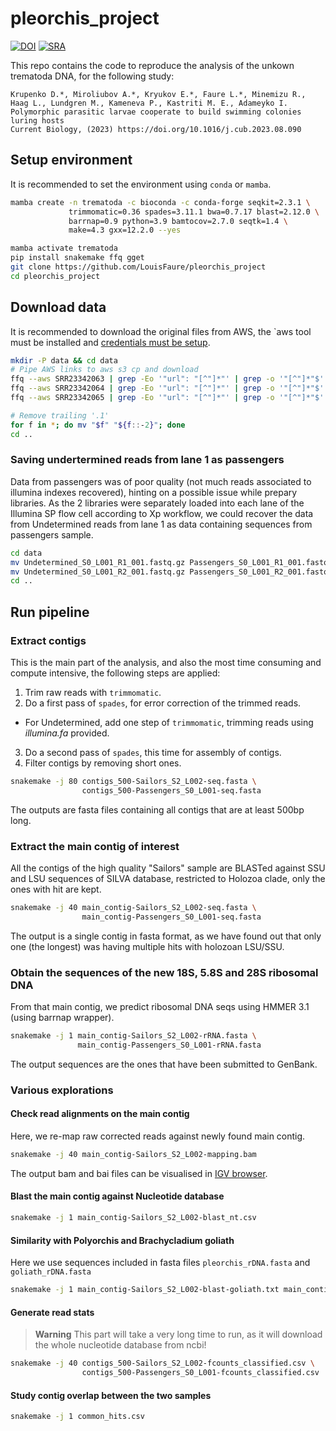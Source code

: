 # pleorchis_project

[![DOI](https://img.shields.io/badge/DOI-10.1016/j.cub.2023.08.090-blue)](https://doi.org/10.1016/j.cub.2023.08.090)
[![SRA](https://img.shields.io/badge/Raw%20data-PRJNA931659-green)](https://www.ncbi.nlm.nih.gov/bioproject/PRJNA931659)

This repo contains the code to reproduce the analysis of the unkown trematoda DNA, for the following study:

```
Krupenko D.*, Miroliubov A.*, Kryukov E.*, Faure L.*, Minemizu R., Haag L., Lundgren M., Kameneva P., Kastriti M. E., Adameyko I.
Polymorphic parasitic larvae cooperate to build swimming colonies luring hosts
Current Biology, (2023) https://doi.org/10.1016/j.cub.2023.08.090
```

## Setup environment

It is recommended to set the environment using `conda` or `mamba`.

```bash
mamba create -n trematoda -c bioconda -c conda-forge seqkit=2.3.1 \
             trimmomatic=0.36 spades=3.11.1 bwa=0.7.17 blast=2.12.0 \
             barrnap=0.9 python=3.9 bamtocov=2.7.0 seqtk=1.4 \
             make=4.3 gxx=12.2.0 --yes

mamba activate trematoda
pip install snakemake ffq gget
git clone https://github.com/LouisFaure/pleorchis_project
cd pleorchis_project
```

## Download data

It is recommended to download the original files from AWS, the `aws tool must be installed and [credentials must be setup](https://www.ncbi.nlm.nih.gov/sra/docs/sra-aws-download/).

```bash
mkdir -P data && cd data
# Pipe AWS links to aws s3 cp and download
ffq --aws SRR23342063 | grep -Eo '"url": "[^"]*"' | grep -o '"[^"]*"$' | grep -0 "fastq.gz" | xargs -I {} aws s3 cp {} .
ffq --aws SRR23342064 | grep -Eo '"url": "[^"]*"' | grep -o '"[^"]*"$' | grep -0 "fastq.gz" | xargs -I {} aws s3 cp {} .
ffq --aws SRR23342065 | grep -Eo '"url": "[^"]*"' | grep -o '"[^"]*"$' | grep -0 "fastq.gz" | xargs -I {} aws s3 cp {} .

# Remove trailing '.1'
for f in *; do mv "$f" "${f::-2}"; done
cd ..
```

### Saving undertermined reads from lane 1 as passengers

Data from passengers was of poor quality (not much reads associated to illumina indexes recovered), 
hinting on a possible issue while prepary libraries.
As the 2 libraries were separately loaded into each lane of the Illumina SP flow cell according to Xp workflow, we could 
recover the data from Undetermined reads from lane 1 as data containing sequences from passengers sample.

```bash
cd data
mv Undetermined_S0_L001_R1_001.fastq.gz Passengers_S0_L001_R1_001.fastq.gz
mv Undetermined_S0_L001_R2_001.fastq.gz Passengers_S0_L001_R2_001.fastq.gz
cd ..
```

## Run pipeline

### Extract contigs

This is the main part of the analysis, and also the most time consuming and compute intensive, the following steps are applied:
1. Trim raw reads with `trimmomatic`.
2. Do a first pass of `spades`, for error correction of the trimmed reads.
  - For Undetermined, add one step of `trimmomatic`, trimming reads using *illumina.fa* provided.
3. Do a second pass of `spades`, this time for assembly of contigs.
4. Filter contigs by removing short ones.

```bash
snakemake -j 80 contigs_500-Sailors_S2_L002-seq.fasta \
                contigs_500-Passengers_S0_L001-seq.fasta
```

The outputs are fasta files containing all contigs that are at least 500bp long.

### Extract the main contig of interest

All the contigs of the high quality "Sailors" sample are BLASTed against SSU and LSU sequences of SILVA database, restricted to Holozoa clade, only the ones with hit are kept.

```bash
snakemake -j 40 main_contig-Sailors_S2_L002-seq.fasta \
                main_contig-Passengers_S0_L001-seq.fasta
```
The output is a single contig in fasta format, as we have found out that only one (the longest) was having multiple hits with holozoan LSU/SSU.

### Obtain the sequences of the new 18S, 5.8S and 28S ribosomal DNA

From that main contig, we predict ribosomal DNA seqs using HMMER 3.1 (using barrnap wrapper).

```bash
snakemake -j 1 main_contig-Sailors_S2_L002-rRNA.fasta \
               main_contig-Passengers_S0_L001-rRNA.fasta
```
The output sequences are the ones that have been submitted to GenBank.


### Various explorations

#### Check read alignments on the main contig

Here, we re-map raw corrected reads against newly found main contig. 

```bash
snakemake -j 40 main_contig-Sailors_S2_L002-mapping.bam
```

The output bam and bai files can be visualised in [IGV browser](http://igv.org/app/).

#### Blast the main contig against Nucleotide database

```bash
snakemake -j 1 main_contig-Sailors_S2_L002-blast_nt.csv
```

#### Similarity with Polyorchis and Brachycladium goliath

Here we use sequences included in fasta files `pleorchis_rDNA.fasta` and `goliath_rDNA.fasta`

```bash
snakemake -j 1 main_contig-Sailors_S2_L002-blast-goliath.txt main_contig-Sailors_S2_L002-blast-pleorchis.txt
```

#### Generate read stats

> **Warning**
This part will take a very long time to run, as it will download the whole nucleotide database from ncbi!

```bash
snakemake -j 40 contigs_500-Sailors_S2_L002-fcounts_classified.csv \
                contigs_500-Passengers_S0_L001-fcounts_classified.csv
```

#### Study contig overlap between the two samples

```bash
snakemake -j 1 common_hits.csv
```
